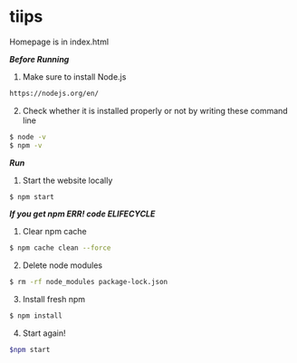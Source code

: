 # tiips

Homepage is in index.html

**_Before Running_**

1. Make sure to install Node.js
```bash
https://nodejs.org/en/
```

2. Check whether it is installed properly or not by writing these command line
```bash
$ node -v
$ npm -v
```

**_Run_**
1. Start the website locally
```bash
$ npm start
```

**_If you get npm ERR! code ELIFECYCLE_**
1. Clear npm cache
```bash
$ npm cache clean --force
```
2. Delete node modules
```bash
$ rm -rf node_modules package-lock.json
```

3. Install fresh npm
```bash
$ npm install
```

4. Start again!
```bash
$npm start
```
